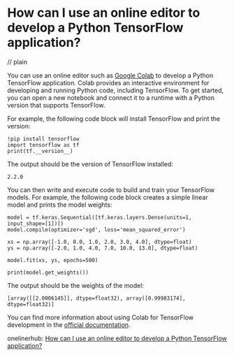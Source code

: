# How can I use an online editor to develop a Python TensorFlow application?
// plain

You can use an online editor such as [Google Colab](https://colab.research.google.com/) to develop a Python TensorFlow application. Colab provides an interactive environment for developing and running Python code, including TensorFlow. To get started, you can open a new notebook and connect it to a runtime with a Python version that supports TensorFlow.

For example, the following code block will install TensorFlow and print the version:
```
!pip install tensorflow
import tensorflow as tf
print(tf.__version__)
```
The output should be the version of TensorFlow installed:
```
2.2.0
```
You can then write and execute code to build and train your TensorFlow models. For example, the following code block creates a simple linear model and prints the model weights:
```
model = tf.keras.Sequential([tf.keras.layers.Dense(units=1, input_shape=[1])])
model.compile(optimizer='sgd', loss='mean_squared_error')

xs = np.array([-1.0, 0.0, 1.0, 2.0, 3.0, 4.0], dtype=float)
ys = np.array([-2.0, 1.0, 4.0, 7.0, 10.0, 13.0], dtype=float)

model.fit(xs, ys, epochs=500)

print(model.get_weights())
```
The output should be the weights of the model:
```
[array([[2.0006145]], dtype=float32), array([0.99983174], dtype=float32)]
```

You can find more information about using Colab for TensorFlow development in the [official documentation](https://www.tensorflow.org/tutorials/quickstart/beginner).

onelinerhub: [How can I use an online editor to develop a Python TensorFlow application?](https://onelinerhub.com/python-tensorflow/how-can-i-use-an-online-editor-to-develop-a-python-tensorflow-application)